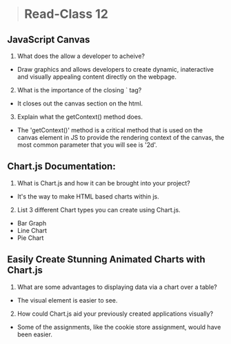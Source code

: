 ># Read-Class 12

## JavaScript Canvas

1. What does the <canvas> allow a developer to acheive?

* Draw graphics and allows developers to create dynamic, inateractive and visually appealing content directly on the webpage.

2. What is the importance of the closing `</canvas> tag?

* It closes out the canvas section on the html.

3. Explain what the getContext() method does.

* The 'getContext()' method is a critical method that is used on the canvas element in JS to provide the rendering context of the canvas, the most common parameter that you will see is '2d'.

## Chart.js Documentation:

1. What is Chart.js and how it can be brought into your project?

* It's the way to make HTML based charts within js.

2. List 3 different Chart types you can create using Chart.js.

* Bar Graph
* Line Chart
* Pie Chart

## Easily Create Stunning Animated Charts with Chart.js

1. What are some advantages to displaying data via a chart over a table?

* The visual element is easier to see.

2. How could Chart.js aid your previously created applications visually?

* Some of the assignments, like the cookie store assignment, would have been easier. 